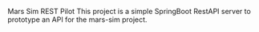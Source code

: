 Mars Sim REST Pilot
This project is a simple SpringBoot RestAPI server to prototype an API for the mars-sim project.